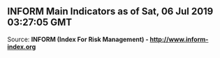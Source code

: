 ## INFORM Main Indicators as of Sat, 06 Jul 2019 03:27:05 GMT

Source: **INFORM (Index For Risk Management) - http://www.inform-index.org**